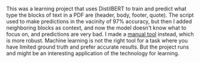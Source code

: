 This was a learning project that uses DistilBERT to train and predict what type the blocks of text in a PDF are (header, body, footer, quote). The script used to make predictions in the vacinity of 97% accuracy, but then I added neighboring blocks as context, and now the model doesn't know what to focus on, and predictions are very bad. I made a [manual tool](https://github.com/Taylor-eOS/manual-classifier) instead, which is more robust. Machine learning is not the right tool for a task where you have limited ground truth and prefer accurate results. But the project runs and might be an interesting application of the technology for learning.
